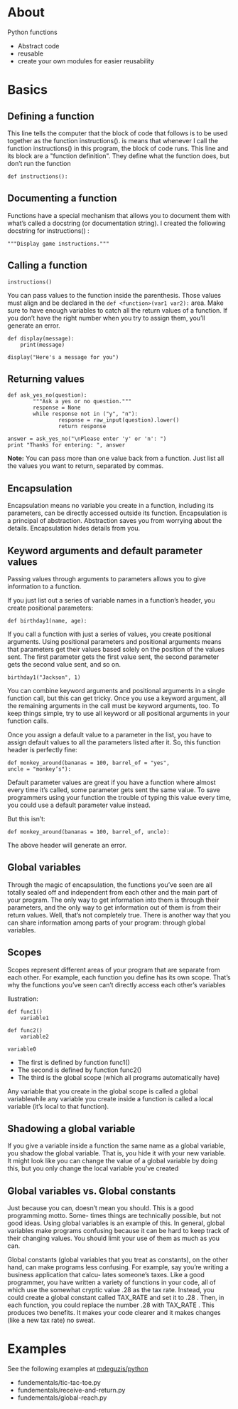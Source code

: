 # About

Python functions

* Abstract code
* reusable
* create your own modules for easier reusability

# Basics

## Defining a function

This line tells the computer that the block of code that follows is to be used together as the function instructions(). is means that whenever I call the function instructions() in this program, the block of code runs. This line and its block are a "function definition". They define what the function does, but don’t run the function

```
def instructions():
```

## Documenting a function

Functions have a special mechanism that allows you to document them with what’s called a docstring (or documentation string). I created the following docstring for instructions() :

```
"""Display game instructions."""
```

## Calling a function

```
instructions()
```

You can pass values to the function inside the parenthesis. Those values must align and be declared in the `def <function>(var1 var2):` area. Make sure to have enough variables to catch all the return values of a function. If you don’t have the right number when you try to assign them, you’ll generate an error.

```
def display(message):
    print(message)
    
display("Here's a message for you")
```

## Returning values

```
def ask_yes_no(question):
        """Ask a yes or no question."""
        response = None
        while response not in ("y", "n"):
                response = raw_input(question).lower()
                return response

answer = ask_yes_no("\nPlease enter 'y' or 'n': ")
print "Thanks for entering: ", answer
```

**Note:** You can pass more than one value back from a function. Just list all the values you want to
return, separated by commas.

## Encapsulation

Encapsulation means no variable you create in a function, including its parameters, can be directly accessed outside its function. Encapsulation is a principal of abstraction. Abstraction saves you from worrying about the details. Encapsulation hides details from you. 

##  Keyword arguments and default parameter values

Passing values through arguments to parameters allows you to give information to a function.

If you just list out a series of variable names in a function’s header, you create positional
parameters:

```
def birthday1(name, age):
```

If you call a function with just a series of values, you create positional arguments. Using positional parameters and positional arguments means that parameters get their values based solely on the position of the values sent. The first parameter gets the first value sent, the second parameter gets the second value sent, and so on.

```
birthday1("Jackson", 1)
```

You can combine keyword arguments and positional arguments in a single function call, but this can get tricky. Once you use a keyword argument, all the remaining arguments in the call must be keyword arguments, too. To keep things simple, try to use all keyword or all positional arguments in your function calls.

Once you assign a default value to a parameter in the list, you have to assign default values to all the parameters listed after it. So, this function header is perfectly fine:

```
def monkey_around(bananas = 100, barrel_of = "yes",
uncle = "monkey’s"):
```

Default parameter values are great if you have a function where almost every time it’s called, some parameter gets sent the same value. To save programmers using your function the trouble of typing this value every time, you could use a default parameter value instead.

But this isn’t:

```
def monkey_around(bananas = 100, barrel_of, uncle):
```

The above header will generate an error.

## Global variables

Through the magic of encapsulation, the functions you’ve seen are all totally sealed off and independent from each other and the main part of your program. The only way to get information into them is through their parameters, and the only way to get information out of them is from their return values. Well, that’s not completely true. There is another way that you can share information among parts of your program: through global variables.

## Scopes

Scopes represent different areas of your program that are separate from each other. For example, each function you define has its own scope. That’s why the functions you’ve seen can’t directly access each other’s variables

Ilustration:
```
def func1()
    variable1
    
def func2()
    variable2
    
variable0
```

* The first is defined by function func1()
* The second is defined by function func2()
* The third is the global scope (which all programs automatically have)

Any variable that you create in the global scope is called a global variablewhile any variable you create inside a function is called a local variable (it’s local to that function).

## Shadowing a global variable

If you give a variable inside a function the same name as a global variable, you shadow the
global variable. That is, you hide it with your new variable. It might look like you can change
the value of a global variable by doing this, but you only change the local variable you’ve
created

## Global variables vs. Global constants

Just because you can, doesn’t mean you should. This is a good programming motto. Some-
times things are technically possible, but not good ideas. Using global variables is an example
of this. In general, global variables make programs confusing because it can be hard to keep
track of their changing values. You should limit your use of them as much as you can.

Global constants (global variables that you treat as constants), on the other hand, can make
programs less confusing. For example, say you’re writing a business application that calcu-
lates someone’s taxes. Like a good programmer, you have written a variety of functions in
your code, all of which use the somewhat cryptic value .28 as the tax rate. Instead, you could
create a global constant called TAX_RATE and set it to .28 . Then, in each function, you could
replace the number .28 with TAX_RATE . This produces two benefits. It makes your code clearer
and it makes changes (like a new tax rate) no sweat.

# Examples

See the following examples at [mdeguzis/python](https://github.com/mdeguzis/python)

* fundementals/tic-tac-toe.py
* fundementals/receive-and-return.py
* fundementals/global-reach.py
